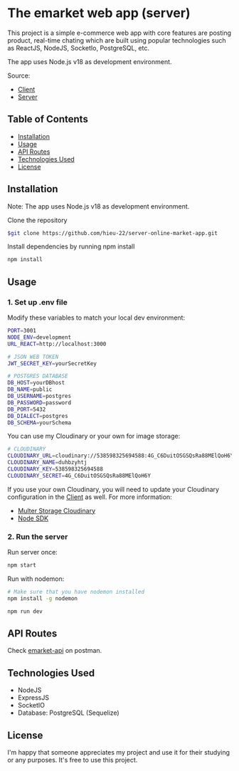 # The emarket web app (server)

This project is a simple e-commerce web app with core features are posting product, real-time chating which are built using popular technologies such as ReactJS, NodeJS, SocketIo, PostgreSQL, etc.

The app uses Node.js v18 as development environment.

Source:

-   [Client](https://github.com/hieu-22/client-online-market-app.git)
-   [Server](https://github.com/hieu-22/server-online-market-app.git)

## Table of Contents

-   [Installation](#installation)
-   [Usage](#usage)
-   [API Routes](#api-routes)
-   [Technologies Used](#technologies-used)
-   [License](#license)

## Installation

Note: The app uses Node.js v18 as development environment.

Clone the repository

```sh
$git clone https://github.com/hieu-22/server-online-market-app.git
```

Install dependencies by running npm install

```sh
npm install
```

## Usage

### 1. Set up .env file

Modify these variables to match your local dev environment:

```sh
PORT=3001
NODE_ENV=development
URL_REACT=http://localhost:3000

# JSON WEB TOKEN
JWT_SECRET_KEY=yourSecretKey

# POSTGRES DATABASE
DB_HOST=yourDBhost
DB_NAME=public
DB_USERNAME=postgres
DB_PASSWORD=password
DB_PORT=5432
DB_DIALECT=postgres
DB_SCHEMA=yourSchema
```

You can use my Cloudinary or your own for image storage:

```sh
# CLOUDINARY
CLOUDINARY_URL=cloudinary://538598325694588:4G_C6DuitOSGSQsRa88MElQoH6Y@duhbzyhtj
CLOUDINARY_NAME=duhbzyhtj
CLOUDINARY_KEY=538598325694588
CLOUDINARY_SECRET=4G_C6DuitOSGSQsRa88MElQoH6Y
```

If you use your own Cloudinary, you will need to update your Cloudinary configuration in the [Client](https://github.com/hieu-22/client-online-market-app/tree/master#usage) as well.
For more information:

-   [Multer Storage Cloudinary](https://www.npmjs.com/package/multer-storage-cloudinary)
-   [Node SDK](https://cloudinary.com/documentation/node_quickstart)

### 2. Run the server

Run server once:

```sh
npm start
```

Run with nodemon:

```sh
# Make sure that you have nodemon installed
npm install -g nodemon
```

```sh
npm run dev
```

## API Routes

Check [emarket-api](https://www.postman.com/maintenance-saganist-21460907/workspace/nmhieu191/documentation/25292509-97a03a47-f4a0-4cdb-9dc3-94e6f1a8bb1c) on postman.

## Technologies Used

-   NodeJS
-   ExpressJS
-   SocketIO
-   Database: PostgreSQL (Sequelize)

## License

I'm happy that someone appreciates my project and use it for their studying or any purposes. It's free to use this project.
